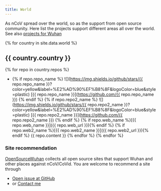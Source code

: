 ```yaml
---
title: World
---
```

As nCoV spread over the world, so as the support from open source community. Here list the projects support different areas all over the world.
See also [projects for Wuhan](.)



{% for country in site.data.world %}
## {{ country.country }}
{% for repo in country.repos %}
* {% if repo.repo_name %} ![](https://img.shields.io/github/stars/{{ repo.repo_name }}?color=yellow&label=%E2%AD%90%EF%B8%8F&logoColor=blue&style=plastic) [{{ repo.repo_name }}](https://github.com/{{ repo.repo_name }}) {% endif %} {% if repo.repo2_name %} ![](https://img.shields.io/github/stars/{{ repo.repo2_name }}?color=yellow&label=%E2%AD%90%EF%B8%8F&logoColor=blue&style=plastic) [{{ repo.repo2_name }}](https://github.com/{{ repo.repo2_name }}) {% endif %} {% if repo.web_name %}[{{ repo.web_name }}]({{ repo.web_url }}){% endif %} {% if repo.web2_name %}[{{ repo.web2_name }}]({{ repo.web2_url }}){% endif %} {{ repo.content }} {% endfor %}
{% endfor %}




### Site recommendation
[OpenSourceWuhan](https://weileizeng.github.io/OpenSourceWuhan/) collects all open source sites that support Wuhan and other places against nCoV/CoVid. You are welcome to recommend a site through
* [Open issue at GitHub](https://github.com/WeileiZeng/OpenSourceWuhan/issues/)
* or [Contact me](https://weileizeng.com/news/1992/06/29/contact/)


<!--
<div id="fb-root"></div>
<script async defer crossorigin="anonymous" src="https://connect.facebook.net/en_US/sdk.js#xfbml=1&version=v6.0"></script>

<div class="fb-comments" data-href="https://weileizeng.github.io/OpenSourceWuhan/" data-width="100%" data-numposts="1"></div>

-->